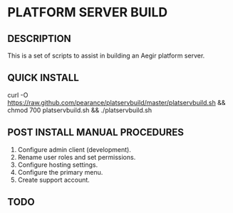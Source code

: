 # PLATFORM SERVER BUILD

## DESCRIPTION

This is a set of scripts to assist in building an Aegir platform server.

## QUICK INSTALL

curl -O https://raw.github.com/pearance/platservbuild/master/platservbuild.sh && chmod 700 platservbuild.sh && ./platservbuild.sh

## POST INSTALL MANUAL PROCEDURES

1. Configure admin client (development).
2. Rename user roles and set permissions.
3. Configure hosting settings.
4. Configure the primary menu.
5. Create support account.


## TODO

<!--- vim:fdm=syntax: -->
